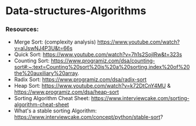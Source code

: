 # Data-structures-Algorithms

### Resources:
* Merge Sort: (complexity analysis) https://www.youtube.com/watch?v=alJswNJ4P3U&t=66s
* Quick Sort:  https://www.youtube.com/watch?v=7h1s2SojIRw&t=323s
* Counting Sort: https://www.programiz.com/dsa/counting-sort#:~:text=Counting%20sort%20is%20a%20sorting,index%20of%20the%20auxiliary%20array.
* Radix Sort: https://www.programiz.com/dsa/radix-sort
* Heap Sort: https://www.youtube.com/watch?v=k72DtCnY4MU & https://www.programiz.com/dsa/heap-sort
* Sorting Algorithm Cheat Sheet: https://www.interviewcake.com/sorting-algorithm-cheat-sheet
* What's a stable sorting Algorithm: https://www.interviewcake.com/concept/python/stable-sort?
